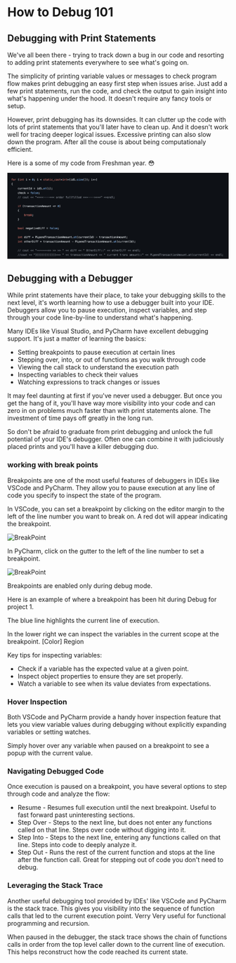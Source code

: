 # How to Debug 101

## Debugging with Print Statements

We've all been there - trying to track down a bug in our code and resorting to adding print statements everywhere to see what's going on.

The simplicity of printing variable values or messages to check program flow makes print debugging an easy first step when issues arise. Just add a few print statements, run the code, and check the output to gain insight into what's happening under the hood. It doesn't require any fancy tools or setup.

However, print debugging has its downsides. It can clutter up the code with lots of print statements that you'll later have to clean up. And it doesn't work well for tracing deeper logical issues. Excessive printing can also slow down the program. After all the couse is about being computationaly efficient.

Here is a some of my code from Freshman year. 😳

![PrintDebug](images/PrintDebug.png)

## Debugging with a Debugger

While print statements have their place, to take your debugging skills to the next level, it's worth learning how to use a debugger built into your IDE. Debuggers allow you to pause execution, inspect variables, and step through your code line-by-line to understand what's happening.

Many IDEs like Visual Studio, and PyCharm have excellent debugging support. It's just a matter of learning the basics:

* Setting breakpoints to pause execution at certain lines
* Stepping over, into, or out of functions as you walk through code
* Viewing the call stack to understand the execution path
* Inspecting variables to check their values
* Watching expressions to track changes or issues

It may feel daunting at first if you've never used a debugger. But once you get the hang of it, you'll have way more visibility into your code and can zero in on problems much faster than with print statements alone. The investment of time pays off greatly in the long run.

So don't be afraid to graduate from print debugging and unlock the full potential of your IDE's debugger. Often one can combine it with judiciously placed prints and you'll have a killer debugging duo.

### working with break points

Breakpoints are one of the most useful features of debuggers in IDEs like VSCode and PyCharm. They allow you to pause execution at any line of code you specify to inspect the state of the program.

In VSCode, you can set a breakpoint by clicking on the editor margin to the left of the line number you want to break on. A red dot will appear indicating the breakpoint.

![BreakPoint](./VSCodeBreakPoint.png)

In PyCharm, click on the gutter to the left of the line number to set a breakpoint.

![BreakPoint](./PyCharmBreakPoint.png)

Breakpoints are enabled only during debug mode.

Here is an example of where a breakpoint has been hit during Debug for project 1.


The blue line highlights the current line of execution. 
<!-- show the pycharm image -->

In the lower right we can inspect the variables in the current scope at the breakpoint. [Color] Region

Key tips for inspecting variables:

* Check if a variable has the expected value at a given point.
* Inspect object properties to ensure they are set properly.
* Watch a variable to see when its value deviates from expectations.

### Hover Inspection
Both VSCode and PyCharm provide a handy hover inspection feature that lets you view variable values during debugging without explicitly expanding variables or setting watches.

Simply hover over any variable when paused on a breakpoint to see a popup with the current value.

### Navigating Debugged Code
Once execution is paused on a breakpoint, you have several options to step through code and analyze the flow:

<!-- Image for steps -->

* Resume - Resumes full execution until the next breakpoint. Useful to fast forward past uninteresting sections.
* Step Over - Steps to the next line, but does not enter any functions called on that line. Steps over code without digging into it.
* Step Into - Steps to the next line, entering any functions called on that line. Steps into code to deeply analyze it.
* Step Out - Runs the rest of the current function and stops at the line after the function call. Great for stepping out of code you don't need to debug.


<!-- Some tips for efficient debugging navigation:

* Step over setup code to get to the meat of the logic.
* Step into functions that contain bugs or complex code.
* Use step out to surface back out of details you've debugged. -->


### Leveraging the Stack Trace
Another useful debugging tool provided by IDEs' like VSCode and PyCharm is the stack trace. This gives you visibility into the sequence of function calls that led to the current execution point. Verry Very useful for functional programming and recursion.

<!-- ## [Recursion](#recursion). -->

When paused in the debugger, the stack trace shows the chain of functions calls in order from the top level caller down to the current line of execution. This helps reconstruct how the code reached its current state.


### 

























